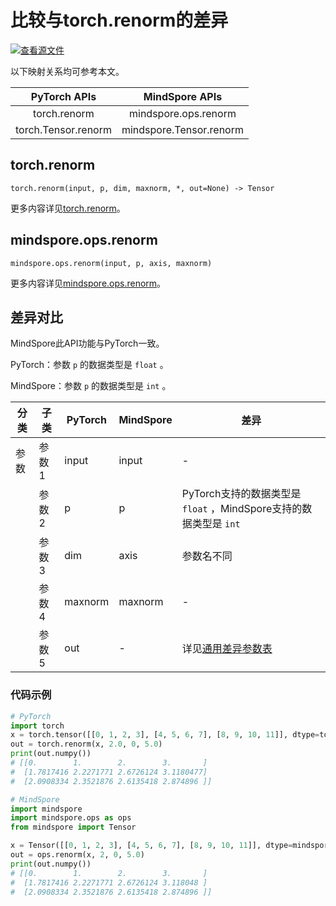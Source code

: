 # 比较与torch.renorm的差异

[![查看源文件](https://mindspore-website.obs.cn-north-4.myhuaweicloud.com/website-images/r2.4.1/resource/_static/logo_source.svg)](https://gitee.com/mindspore/docs/blob/r2.4.1/docs/mindspore/source_zh_cn/note/api_mapping/pytorch_diff/renorm.md)

以下映射关系均可参考本文。

|     PyTorch APIs      |      MindSpore APIs       |
| :-------------------: | :-----------------------: |
|    torch.renorm     |  mindspore.ops.renorm   |
|   torch.Tensor.renorm    |   mindspore.Tensor.renorm    |

## torch.renorm

```text
torch.renorm(input, p, dim, maxnorm, *, out=None) -> Tensor
```

更多内容详见[torch.renorm](https://pytorch.org/docs/1.8.1/generated/torch.renorm.html)。

## mindspore.ops.renorm

```text
mindspore.ops.renorm(input, p, axis, maxnorm)
```

更多内容详见[mindspore.ops.renorm](https://mindspore.cn/docs/zh-CN/r2.4.1/api_python/ops/mindspore.ops.renorm.html)。

## 差异对比

MindSpore此API功能与PyTorch一致。

PyTorch：参数 `p` 的数据类型是 ``float`` 。

MindSpore：参数 `p` 的数据类型是 ``int`` 。

| 分类 | 子类 |PyTorch | MindSpore | 差异 |
| --- | --- | --- | --- |---|
| 参数 | 参数1 |input | input | -  |
| | 参数2 | p | p | PyTorch支持的数据类型是 ``float`` ，MindSpore支持的数据类型是 ``int`` |
|  | 参数3 | dim        | axis |  参数名不同 |
| | 参数4 | maxnorm | maxnorm |  - |
| | 参数5 | out | - | 详见[通用差异参数表](https://www.mindspore.cn/docs/zh-CN/r2.4.1/note/api_mapping/pytorch_api_mapping.html#通用差异参数表) |

### 代码示例

```python
# PyTorch
import torch
x = torch.tensor([[0, 1, 2, 3], [4, 5, 6, 7], [8, 9, 10, 11]], dtype=torch.float32)
out = torch.renorm(x, 2.0, 0, 5.0)
print(out.numpy())
# [[0.        1.        2.        3.       ]
#  [1.7817416 2.2271771 2.6726124 3.1180477]
#  [2.0908334 2.3521876 2.6135418 2.874896 ]]

# MindSpore
import mindspore
import mindspore.ops as ops
from mindspore import Tensor

x = Tensor([[0, 1, 2, 3], [4, 5, 6, 7], [8, 9, 10, 11]], dtype=mindspore.float32)
out = ops.renorm(x, 2, 0, 5.0)
print(out.numpy())
# [[0.        1.        2.        3.       ]
#  [1.7817416 2.2271771 2.6726124 3.118048 ]
#  [2.0908334 2.3521876 2.6135418 2.874896 ]]
```
